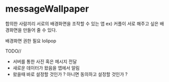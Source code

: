# messageWallpaper

합의한 사람끼리 서로의 배경화면을 조작할 수 있는 앱 
ex) 커플이 서로 해주고 싶은 배경화면을 만들어 줄 수 있다.

배경화면 권한 필요 
lolipop

TODO//
* 서버를 통한 사진 혹은 메시지 전달 
* 새로운 데이터가 왔음을 앱에서 알림 
* 왔을때 바로 설정할 것인가 ? 아니면 동의하고 설정할 것인가 ?
